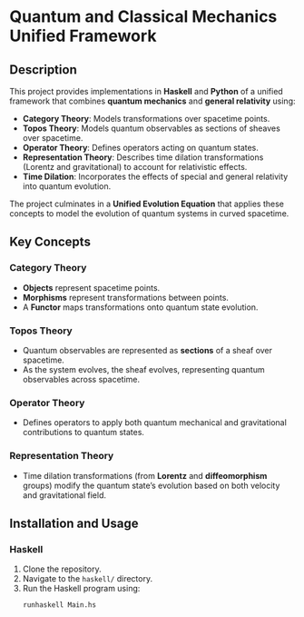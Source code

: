 # Quantum and Classical Mechanics Unified Framework

## Description

This project provides implementations in **Haskell** and **Python** of a unified framework that combines **quantum mechanics** and **general relativity** using:
- **Category Theory**: Models transformations over spacetime points.
- **Topos Theory**: Models quantum observables as sections of sheaves over spacetime.
- **Operator Theory**: Defines operators acting on quantum states.
- **Representation Theory**: Describes time dilation transformations (Lorentz and gravitational) to account for relativistic effects.
- **Time Dilation**: Incorporates the effects of special and general relativity into quantum evolution.

The project culminates in a **Unified Evolution Equation** that applies these concepts to model the evolution of quantum systems in curved spacetime.

## Key Concepts

### Category Theory
- **Objects** represent spacetime points.
- **Morphisms** represent transformations between points.
- A **Functor** maps transformations onto quantum state evolution.

### Topos Theory
- Quantum observables are represented as **sections** of a sheaf over spacetime.
- As the system evolves, the sheaf evolves, representing quantum observables across spacetime.

### Operator Theory
- Defines operators to apply both quantum mechanical and gravitational contributions to quantum states.

### Representation Theory
- Time dilation transformations (from **Lorentz** and **diffeomorphism** groups) modify the quantum state’s evolution based on both velocity and gravitational field.

## Installation and Usage

### Haskell
1. Clone the repository.
2. Navigate to the `haskell/` directory.
3. Run the Haskell program using:
   ```bash
   runhaskell Main.hs
